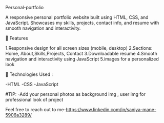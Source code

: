 Personal-portfolio

A responsive personal portfolio website built using HTML, CSS, and JavaScript. Showcases my skills, projects, contact info, and resume with smooth navigation and interactivity.

🌟 Features

1.Responsive design for all screen sizes (mobile, desktop)
2.Sections: Home, About,Skills,Projects, Contact
3.Downloadable resume
4.Smooth navigation and interactivity using JavaScript
5.images for a personalized look

🚀 Technologies Used :

-HTML
-CSS
-JavaScript

#TIP:
-Add your personal photos as background img , user img for professional look of project

Feel free to reach out to me-https://www.linkedin.com/in/saniya-mane-5906a3289/
